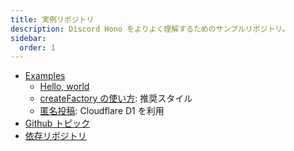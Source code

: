 ```yaml
---
title: 実例リポジトリ
description: Discord Hono をよりよく理解するためのサンプルリポジトリ。
sidebar:
  order: 1
---
```


- [Examples](https://github.com/luisfun/discord-hono-examples)
  - [Hello, world](https://github.com/luisfun/discord-hono-examples/tree/main/workerd-hello-world)
  - [createFactory の使い方](https://github.com/luisfun/discord-hono-examples/tree/main/workerd-use-factory): 推奨スタイル
  - [匿名投稿](https://github.com/luisfun/discord-hono-examples/tree/main/workerd-2ch): Cloudflare D1 を利用
- [Github トピック](https://github.com/topics/discord-hono)
- [依存リポジトリ](https://github.com/luisfun/discord-hono/network/dependents)
